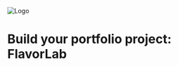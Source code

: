![Logo](https://storage.googleapis.com/openscreenshot/I%2F2%2Fk/n053Dzk2I.png)
# Build your portfolio project: FlavorLab
